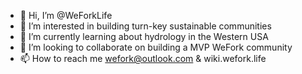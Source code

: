 - 👋 Hi, I’m @WeForkLife
- 👀 I’m interested in building turn-key sustainable communities
- 🌱 I’m currently learning about hydrology in the Western USA
- 💞️ I’m looking to collaborate on building a MVP WeFork community
- 📫 How to reach me wefork@outlook.com & wiki.wefork.life

<!---
WeForkLife/WeForkLife is a ✨ special ✨ repository because its `README.md` (this file) appears on your GitHub profile.
You can click the Preview link to take a look at your changes.
--->

